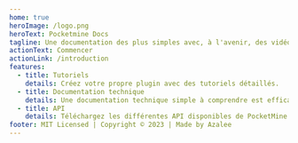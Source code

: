 ```yaml
---
home: true
heroImage: /logo.png
heroText: Pocketmine Docs
tagline: Une documentation des plus simples avec, à l'avenir, des vidéos.
actionText: Commencer
actionLink: /introduction
features:
  - title: Tutoriels
    details: Créez votre propre plugin avec des tutoriels détaillés.
  - title: Documentation technique
    details: Une documentation technique simple à comprendre est efficace.
  - title: API
    details: Téléchargez les différentes API disponibles de PocketMine avec une version build !
footer: MIT Licensed | Copyright © 2023 | Made by Azalee
---
```


